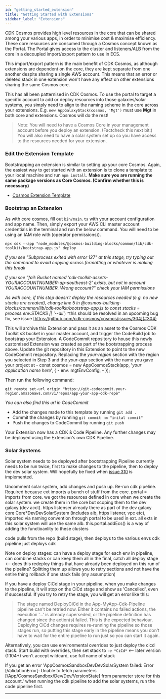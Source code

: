 ```yaml
---
id: "getting_started_extension"
title: "Getting Started with Extensions"
sidebar_label: "Extensions"
---
```


CDK Cosmos provides high level resources in the core that can be shared among your various apps, in order to minimise cost & maximise efficiency. These core resources are consumed through a Cosmos concept known as the Portal. The Portal gives access to the cluster and listeners/ALB from the core in a decoupled import/export pattern to use in ECS.

This import/export pattern is the main benefit of CDK Cosmos, as although extensions are dependent on the core, they are kept separate from one another despite sharing a single AWS account. This means that an error or deleted stack in one extension won't have any effect on other extensions sharing the same Cosmos core.

This has all been patternised in CDK Cosmos. To use the portal to target a specific account to add or deploy resources into those galaxies/solar systems, you simply need to align to the naming scheme in the core across your extensions. E.g. `new AppGalaxyStack(cosmos, 'Mgt')` must use **Mgt** in both core and extensions. Cosmos will do the rest!

>Note: You will need to have a Cosmos Core in your management account before you deploy an extension. (Factcheck this next bit:) You will also need to have a solar system set up so you have access to the resources needed for your extension.

### Edit the Extension Template
Bootstrapping an extension is similar to setting up your core Cosmos. Again, the easiest way to get started with an extension is to clone a template to your local machine and run `npm install`. __Make sure you are running the same package versions as Core Cosmos. (Confirm whether this is necessary)__

- [Cosmos Extension Template](https://github.com/cdk-cosmos/cosmos-extension-cdk.git)

### Bootstrap an Extension
As with core cosmos, fill out `bin/main.ts` with your account configuration and app name. Then, simply export your AWS CLI master account credentials in the terminal and run the below command. You will need to be using an IAM role with (operator permissions)).

    npx cdk --app "node_modules/@cosmos-building-blocks/common/lib/cdk-toolkit/bootstrap-app.js" deploy

_If you see "Subprocess exited with error 127" at this stage, try typing out the command to avoid copying across formatting or whatever is making this break_

_If you see "fail: Bucket named 'cdk-toolkit-assets-YOURACCOUNTNUMBER-ap-southeast-2' exists, but not in account YOURACCOUNTNUMBER. Wrong account?" check your IAM permissions_

_As with core, if this step doesn't deploy the resources needed (e.g. no new stacks are created), change line 5 in @cosmos-building-blocks/common/lib/cdk-toolkit/bootstrap-app.js to const stacks = process.env.STACKS || '--all';_
^this should be resolved in an upcoming bug fix, see issue [https://github.com/cdk-cosmos/cosmos/issues/304](#304)

This will archive this Extension and pass it as an asset to the Cosmos CDK Toolkit s3 bucket in your master account, and trigger the CodeBuild job to bootstrap your Extension. A CodeCommit repository to house this newly customised Extension was created as part of the bootstrapping process above. Update the git repository in this Extension to point to the new CodeCommit respository. Replacing the _your-region_ section with the region you selected in Step 3 and the _your-app_ section with the name you gave your project at 
     -   const cosmos = new AppCosmosStack(app, '_your application name here_', {
      -      env: mgtEnvConfig,
     -   });

Then run the following command:

    git remote set-url origin "https://git-codecommit.your-region.amazonaws.com/v1/repos/app-your-app-cdk-repo"

_You can also find this url in CodeCommit_

- Add the changes made to this template by running `git add .`
- Commit the changes by running `git commit -m "inital commit"` 
- Push the changes to CodeCommit by running `git push`

Your Extension now has a CDK & Code Pipeline. Any further changes may be deployed using the Extension's own CDK Pipeline.

### Solar Systems

Solar system needs to be deployed after bootstrapping
Pipeline currently needs to be run twice, first to make changes to the pipeline, then to deploy the dev solar system. Will hopefully be fixed when [issue 310](https://github.com/cdk-cosmos/cosmos/issues/310) is implemented.

Uncomment solar system, add changes and push up. Re-run cdk pipeline. Required because ext imports a bunch of stuff from the core. portal = imports from core. we got the resources defined in core when we create the solar system. we create them in the core but scoping them to the dev galaxy (dev acct). https listenser already there as part of the dev galaxy core Core*DevDevSolarSystem (includes alb, https listener, vpc etc), imported via naming convention through portal to be used in ext. all exts in this solar system will use the same alb. this.portal.addEcs() is a way of adding the functioanlity to these clusters


code pulls from the repo (build stage), then deploys to the various envs
cdk pipeline just deploys cdk

Note on deploy stages: can have a deploy stage for each env in pipeline, can combine stacks or can keep them all in the final, catch all deploy stage <-- does this redeploy things that have already been deployed on this run of the pipeline?
Splitting them up allows you to retry sections and not have the entire thing rollback if one stack fails (my assumption)

If you have a deploy CiCd stage in your pipeline, when you make changes to the pipeline, it will stop on the CiCd stage and show as 'Cancelled', even if successful. If you try to retry the stage, you will get an error like this:
>The stage named DeployCiCd in the App-MyApp-Cdk-Pipeline pipeline can't be retried now. Either it contains no failed actions, the execution '...' is already superseded, or the pipeline definition has changed since the action(s) failed.
This is the expected behaviour. Deploying CiCd changes requires re-running the pipeline so those stages run, so putting this stage early in the pipeline means you don't have to wait for the entire pipeline to run just so you can start it again.

Alternatively, you can use environmental overrides to just deploy the cicd stack. Start build with overrides, then set stack to `-e *CiCd*` <-- later version (1.104+) won't accept wildcard, use full name of stack

If you get an error 'AppCosmosSandboxDevDevSolarSystem failed: Error [ValidationError]: Unable to fetch parameters [/App/CosmosSandbox/Dev/Dev/VersionState] from parameter store for this account.' when running the cdk pipeline to add the solar systems, run the code pipeline first.

<!-- ## [Next Steps: Deploy Your First App]() -->

***
